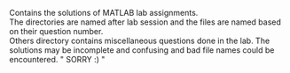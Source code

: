 Contains the solutions of MATLAB lab assignments.<br>
The directories are named after lab session and the files are named based on their question number.<br>
Others directory contains miscellaneous questions done in the lab. The solutions may be incomplete and confusing and bad file names could be encountered. " SORRY :) "
